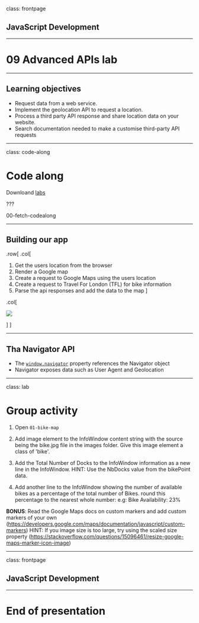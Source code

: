 class: frontpage

<div>
  <h2>JavaScript Development</h2>
  <hr/>
  <h1>09 Advanced APIs lab</h1>
</div>

---

## Learning objectives

- Request data from a web service.
- Implement the geolocation API to request a location.
- Process a third party API response and share location data on your website.
- Search documentation needed to make a customise third-party API requests

---

class: code-along

# Code along

Downloand [labs]()

???

00-fetch-codealong

---

## Building our app

.row[
.col[

1.  Get the users location from the browser
2.  Render a Google map
3.  Create a request to Google Maps using the users location
4.  Create a request to Travel For London (TFL) for bike information
5.  Parse the api responses and add the data to the map
    ]

.col[

![](https://pataruco.s3.amazonaws.com/ga/assets/tfl-app.png)

]
]

---

## Tha Navigator API

- The [`window.navigator`](https://developer.mozilla.org/en-US/docs/Web/API/Navigator) property references the Navigator object
- Navigator exposes data such as User Agent and Geolocation

---

class: lab

# Group activity

1. Open `01-bike-map`
2. Add image element to the InfoWindow content string with the source being the bike.jpg file in the images folder. Give this image element a class of 'bike'.

3. Add the Total Number of Docks to the InfoWindow information as a new line in the InfoWindow. HINT: Use the NbDocks value from the bikePoint data.

4. Add another line to the InfoWindow showing the number of available bikes as a percentage of the total number of Bikes. round this percentage to the nearest whole number: e.g: Bike Availability: 23%

**BONUS**: Read the Google Maps docs on custom markers and add custom markers of your own (https://developers.google.com/maps/documentation/javascript/custom-markers) HINT: If you image size is too large, try using the scaled size property (https://stackoverflow.com/questions/15096461/resize-google-maps-marker-icon-image)

---

class: frontpage

<div>
  <h2>JavaScript Development</h2>
  <hr/>
  <h1>End of presentation</h1>
</div>
